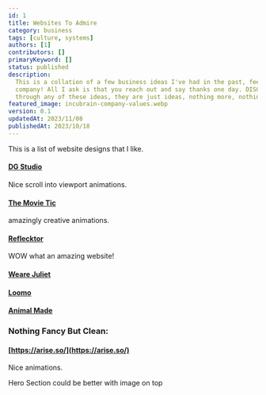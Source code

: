 ```yaml
---
id: 1
title: Websites To Admire
category: business
tags: [culture, systems]
authors: [1]
contributors: []
primaryKeyword: []
status: published
description:
  This is a collation of a few business ideas I've had in the past, feel use one and start your own
  company! All I ask is that you reach out and say thanks one day. DISCLAIMER - We have not though
  through any of these ideas, they are just ideas, nothing more, nothing less.
featured_image: incubrain-company-values.webp
version: 0.1
updatedAt: 2023/11/08
publishedAt: 2023/10/18
---
```


This is a list of website designs that I like.

#### [DG Studio](https://www.dgstudio.com/)

Nice scroll into viewport animations.

#### [The Movie Tic](https://themovetic.com/)

amazingly creative animations.

#### [Reflecktor](https://reflektor.digital/)

WOW what an amazing website!

#### [Weare Juliet](https://www.wearejuliet.com/)

#### [Loomo](https://loomo.ca/)

#### [Animal Made](https://animalmade.com/)

### Nothing Fancy But Clean:

#### [https://arise.so/](https://arise.so/)

Nice animations.

Hero Section could be better with image on top
